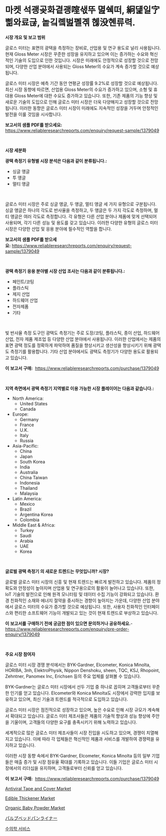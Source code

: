 <p><h1>마켓 석괭곶화곁괭㗌샋뚜 멾쉑떠, 絅덅일㝋삚와료귾, 놑깈롘벒폘곆 혢没혠류력.</h1></p><p><strong>시장 개요 및 보고 범위</strong></p>
<p><p>글로스 미터는 표면의 광택을 측정하는 장비로, 산업용 및 연구 용도로 널리 사용됩니다. 현재 Gloss Meter 시장은 꾸준한 성장을 유지하고 있으며 이는 증가하는 수요와 혁신적인 기술의 도입으로 인한 것입니다. 시장은 미래에도 안정적으로 성장할 것으로 전망되며, 다양한 산업 분야에서 사용되는 Gloss Meter의 수요가 계속 증가할 것으로 예상됩니다.</p><p>글로스 미터 시장은 예측 기간 동안 연평균 성장률 9.2%로 성장할 것으로 예상됩니다. 최신 시장 동향에 따르면, 산업용 Gloss Meter의 수요가 증가하고 있으며, 소형 및 휴대용 Gloss Meter에 대한 수요도 증가하고 있습니다. 또한, 기존 제품의 기능 향상 및 새로운 기술의 도입으로 인해 글로스 미터 시장은 더욱 다양해지고 성장할 것으로 전망됩니다. 이러한 동향은 글로스 미터 시장이 미래에도 지속적인 성장을 거두며 안정적인 발전을 이룰 것임을 시사합니다.</p></p>
<p><strong>보고서의 샘플 PDF를 받으세요:</strong> <a href="https://www.reliableresearchreports.com/enquiry/request-sample/1379049">https://www.reliableresearchreports.com/enquiry/request-sample/1379049</a></p>
<p>&nbsp;</p>
<p><strong>시장 세분화</strong></p>
<p><strong>광택 측정기 유형별 시장 분석은 다음과 같이 분류됩니다.:</strong></p>
<p><ul><li>싱글 앵글</li><li>투 앵글</li><li>멀티 앵글</li></ul></p>
<p>&nbsp;</p>
<p><p>글로스 미터 시장은 주로 싱글 앵글, 두 앵글, 멀티 앵글 세 가지 유형으로 구분됩니다. 싱글 앵글은 하나의 각도로 반사율을 측정하고, 두 앵글은 두 가지 각도로 측정하며, 멀티 앵글은 여러 각도로 측정합니다. 각 유형은 다른 산업 분야나 제품에 맞게 선택되어 사용되며, 각기 다른 성능 및 용도를 갖고 있습니다. 이러한 다양한 유형의 글로스 미터 시장은 다양한 산업 및 응용 분야에 필수적인 역할을 합니다.</p></p>
<p><strong>보고서의 샘플 PDF를 받으세요:</strong>&nbsp;<a href="https://www.reliableresearchreports.com/enquiry/request-sample/1379049">https://www.reliableresearchreports.com/enquiry/request-sample/1379049</a></p>
<p>&nbsp;</p>
<p><strong> 광택 측정기 응용 분야별 시장 산업 조사는 다음과 같이 분류됩니다.:</strong></p>
<p><ul><li>페인트/코팅</li><li>플라스틱</li><li>제지 산업</li><li>하드웨어 산업</li><li>전자제품</li><li>기타</li></ul></p>
<p>&nbsp;</p>
<p><p>빛 반사율 측정 도구인 광택도 측정기는 주로 도장/코팅, 플라스틱, 종이 산업, 하드웨어 산업, 전자 제품 제조업 등 다양한 산업 분야에서 사용됩니다. 이러한 산업에서는 제품의 표면 광택 정도를 정확하게 파악하여 품질을 향상시키고 생산성을 향상시키기 위해 광택도 측정기를 활용합니다. 기타 산업 분야에서도 광택도 측정기가 다양한 용도로 활용되고 있습니다.</p></p>
<p><strong>이 보고서 구매:</strong>&nbsp; <a href="https://www.reliableresearchreports.com/purchase/1379049">https://www.reliableresearchreports.com/purchase/1379049</a></p>
<p>&nbsp;</p>
<p><strong>지역 측면에서 광택 측정기 지역별로 이용 가능한 시장 플레이어는 다음과 같습니다.:</strong></p>
<p><ul>
    <li>
        North America:
        <ul>
            <li>United States</li>
            <li>Canada</li>
        </ul>
    </li>
    <li>
        Europe:
        <ul>
            <li>Germany</li>
            <li>France</li>
            <li>U.K.</li>
            <li>Italy</li>
            <li>Russia</li>
        </ul>
    </li>
    <li>
        Asia-Pacific:
        <ul>
            <li>China</li>
            <li>Japan</li>
            <li>South Korea</li>
            <li>India</li>
            <li>Australia</li>
            <li>China Taiwan</li>
            <li>Indonesia</li>
            <li>Thailand</li>
            <li>Malaysia</li>
        </ul>
    </li>
    <li>
        Latin America:
        <ul>
            <li>Mexico</li>
            <li>Brazil</li>
            <li>Argentina Korea</li>
            <li>Colombia</li>
        </ul>
    </li>
    <li>
        Middle East & Africa:
        <ul>
            <li>Turkey</li>
            <li>Saudi</li>
            <li>Arabia</li>
            <li>UAE</li>
            <li>Korea</li>
        </ul>
    </li>
    </ul></p>
<p>&nbsp;</p>
<p><strong>글로벌 광택 측정기 의 새로운 트렌드는 무엇입니까? 시장?</strong></p>
<p><p>글로벌 글로스 미터 시장의 신흥 및 현재 트렌드는 빠르게 발전하고 있습니다. 제품의 정확도와 안정성이 높아지며 산업용 및 연구용으로의 활용이 늘어나고 있습니다. 또한, IoT 기술의 발전으로 인해 원격 모니터링 및 데이터 수집 기능이 강화되고 있습니다. 환경 친화적인 소재와 에너지 절약을 중시하는 경향이 높아지는 가운데, 다양한 산업 분야에서 글로스 미터의 수요가 증가할 것으로 예상됩니다. 또한, 사용자 친화적인 인터페이스와 편리한 소프트웨어 기능이 개발되고 있는 것이 현재 트렌드로 부상하고 있습니다.</p></p>
<p><strong>이 보고서를 구매하기 전에 궁금한 점이 있으면 문의하거나 공유하세요.</strong>- <a href="https://www.reliableresearchreports.com/enquiry/pre-order-enquiry/1379049">https://www.reliableresearchreports.com/enquiry/pre-order-enquiry/1379049</a></p>
<p>&nbsp;</p>
<p><strong>주요 시장 참여자</strong></p>
<p><p>글로스 미터 시장 경쟁 분석에서는 BYK-Gardner, Elcometer, Konica Minolta, HORIBA, 3nh, ElektroPhysik, Nippon Denshoku, sheen, TQC, KSJ, Rhopoint, Zehntner, Panomex Inc, Erichsen 등의 주요 업체를 살펴볼 수 있습니다. </p><p>BYK-Gardner는 글로스 미터 시장에서 선두 기업 중 하나로 꼽히며 고객들로부터 꾸준한 인기를 얻고 있습니다. Elcometer와 Konica Minolta도 시장에서 강력한 입지를 보유하고 있으며, 최신 기술과 트렌드를 적극적으로 도입하고 있습니다. </p><p>글로스 미터 시장은 점진적으로 성장하고 있으며, 높은 수요로 인해 시장 규모가 계속해서 확대되고 있습니다. 글로스 미터 제조사들은 제품의 기술적 향상과 성능 향상에 주안을 기울이며, 고객들의 다양한 요구를 충족시키기 위해 노력하고 있습니다.</p><p>세계적으로 많은 글로스 미터 제조사들이 시장 진입을 시도하고 있으며, 경쟁이 치열해지고 있습니다. 이에 따라 각 업체들은 혁신적인 제품과 서비스를 개발하여 경쟁력을 유지하고 있습니다.</p><p>이러한 시장 동향 속에서 BYK-Gardner, Elcometer, Konica Minolta 등의 일부 기업들은 매출 증가 및 시장 점유율 확대를 기록하고 있습니다. 이들 기업은 글로스 미터 시장에서의 리더십을 유지하며, 고객들로부터 신뢰를 얻고 있습니다.</p></p>
<p><strong>이 보고서 구매:</strong>&nbsp;&nbsp;<a href="https://www.reliableresearchreports.com/purchase/1379049">https://www.reliableresearchreports.com/purchase/1379049</a></p>
<p><p><a href="https://github.com/castoriffic/Market-Research-Report-List-3/blob/main/antiviral-tape-and-cover-market.md">Antiviral Tape and Cover Market</a></p><p><a href="https://view.publitas.com/reportprime-1/edible-thickener-market-size-furnishes-valuable-information-encompassing-market-share-market-trends-and-projections-spanning-from-2024-to-2031/">Edible Thickener Market</a></p><p><a href="https://issuu.com/reportprime-2/docs/organic-baby-powder-market-size-2030.pptx">Organic Baby Powder Market</a></p><p><a href="https://github.com/jkjreqjscoxx7/Market-Research-Report-List-1/blob/main/78030291361.md">パルプベッドパンライナー</a></p><p><a href="https://github.com/nuekbpymrrz5/Market-Research-Report-List-1/blob/main/2627863963.md">수의학 서비스</a></p></p>
